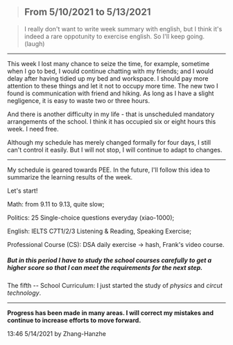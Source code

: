 > ## From 5/10/2021 to 5/13/2021

> I really don't want to write week summary with english, but I think it's indeed a rare oppotunity to exercise english. So I'll keep going. (laugh)

---

This week I lost many chance to seize the time, for example, sometime when I go to bed, I would continue chatting with my friends; and I would delay after having tidied up my bed and workspace. I should pay more attention to these things and let it not to occupy more time.
The new two I found is communication with friend and hiking. As long as I have a slight negligence, it is easy to waste two or three hours.

And there is another difficulty in my life - that is unscheduled mandatory arrangements of the school. I think it has occupied six or eight hours  this week. I need free.

Although my schedule has merely changed formally for four days, I still can't control it easily. But I will not stop, I will continue to adapt to changes.

---

My schedule is geared towards PEE. In the future, I'll follow this idea to summarize the learning results of the week.

Let's start!

Math: from 9.11 to 9.13, quite slow;

Politics: 25 Single-choice questions everyday (xiao-1000);

English: IELTS C7T1/2/3 Listening & Reading, Speaking Exercise;

Professional Course (CS): DSA daily exercise -> hash, Frank's video course.

##### But in this period I have to study the school courses carefully to get a higher score so that I can meet the requirements for the next step.

The fifth -- School Curriculum: I just started the study of _physics_ and _circut technology_. 

---

**Progress has been made in many areas. I will correct my mistakes and continue to increase efforts to move forward.**

13:46 5/14/2021 by Zhang-Hanzhe

